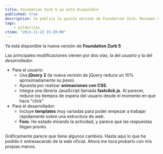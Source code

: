 ```yaml
---
title: Foundation Zurb 5 ya está disponible
published: true
description: Se publica la quinta versión de Foundation Zurb. Resumen de las novedades de la nueva versión
tags:
    - pildoritas
ctime: "2013-11-22 15:20:00"
---
```


Ya está disponible la nueva versión de **Foundation Zurb 5**

Las principales modificaciones vienen por dos vías, la del _usuario_ y la del _desarrollador_.

<ul class="list-bullets">
    <li>Para el usuario:
        <ul class="list-bullets">
            <li>Usa <strong>jQuery 2</strong> (la nueva versión de jQuery reduce un 10% aproximadamente su peso).</li>
            <li>Apuesta por realizar <strong>animaciones con CSS</strong>.</li>
            <li>Integra una libreria JavaScript llamada <strong>fastclick.js</strong>. Al parecer, reduce los tiempos de espera del usuario desde el momento en que hace "click"</li>
        </ul>
    </li>
    <li>Para el desarrollador:
        <ul class="list-bullets">
            <li>Incluye <strong>templates</strong> muy variadas para poder empezar a trabajar rápidamente sobre una estructura de web.</li>
            <li><strong>Foro</strong>. He estado mirando la actividad, y parece que las respuestas llegan pronto.</li>
        </ul>
    </li>
</ul>

Gráficamente parece que tiene algunos cambios. Hasta aquí lo que he podido ir entresacando de la web oficial. Ahora me toca probarlo con mis propias manos.